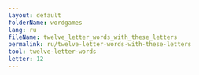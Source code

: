 ```yaml
---
layout: default
folderName: wordgames
lang: ru
fileName: twelve_letter_words_with_these_letters
permalink: ru/twelve-letter-words-with-these-letters
tool: twelve-letter-words
letter: 12
---
```

